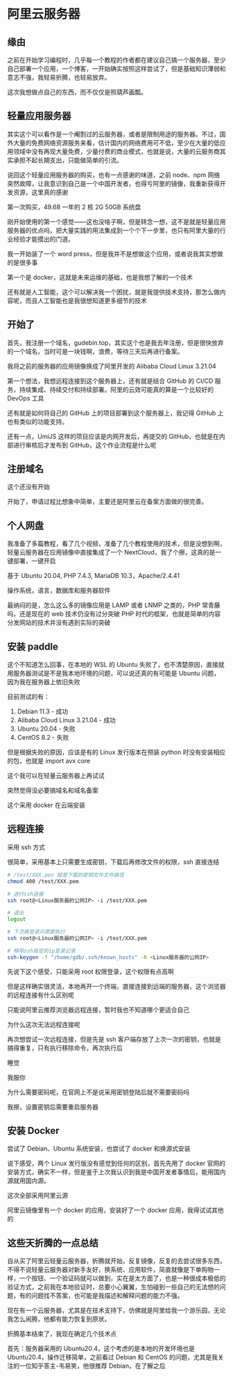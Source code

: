 # 阿里云服务器

## 缘由

之前在开始学习编程时，几乎每一个教程的作者都在建议自己搞一个服务器，至少自己部署一个应用，一个博客，一开始确实按照这样尝试了，但是基础知识薄弱和意志不强，我轻易折腾，也轻易放弃。

这次我想做点自己的东西，而不仅仅是照葫芦画瓢。

## 轻量应用服务器

其实这个可以看作是一个阉割过的云服务器，或者是限制用途的服务器。不过，国外大量的免费网络资源服务来看，估计国内的网络费用可不低，至少在大量的低应用领域中没有再现大量免费，少量付费的商业模式，也就是说，大量的云服务商其实承担不起长期支出，只能做简单的引流。

说回这个轻量应用服务器的购买，也有一点感谢的味道，之前 node、npm 网络突然故障，让我意识到自己是一个中国开发者，也得亏阿里的镜像，我重新获得开发资源，这里真的感谢

第一次购买，49.68 一年的 2 核 2G 50GB 系统盘

刚开始使用的第一个感觉——这也没啥子啊，但是转念一想，这不是就是轻量应用服务器的优点吗，把大量实践的用法集成到一个个下一步里，也只有阿里大量的行业经验才能摸出的门道。

我一开始装了一个 word press，但是我并不是想做这个应用，或者说我其实想做的是很多事

第一个是 docker，这就是未来运维的基础，也是我想了解的一个技术

还有就是人工智能，这个可以解决我一个困扰，就是我提供技术支持，那怎么做内容呢，而且人工智能也是我很想知道更多细节的技术

## 开始了

首先，我注册一个域名，gudebin.top，其实这个也是我去年注册，但是很快放弃的一个域名，当时可是一块钱啊，浪费，等待三天后再进行备案。

我将之前的服务器的应用镜像换成了阿里开发的 Alibaba Cloud Linux 3.21.04

第一个想法，我想远程连接到这个服务器上，还有就是结合 GitHub 的 CI/CD 服务，持续集成、持续交付和持续部署。阿里的云效可能真的算是一个比较好的 DevOps 工具

还有就是如何将自己的 GitHub 上的项目部署到这个服务器上，我记得 GitHub 上也有类似的功能支持。

还有一点，UmiJS 这样的项目应该是内网开发后，再提交的 GitHub，也就是在内部进行审核后才发布到 GitHub，这个作业流程是什么呢

## 注册域名

这个还没有开始

开始了，申请过程比想象中简单，主要还是阿里云在备案方面做的很完善。

## 个人网盘

我准备了多篇教程，看了几个视频，准备了几个教程使用的技术，但是没想到啊，轻量云服务器在应用镜像中直接集成了一个 NextCloud，我了个擦，这真的是一键部署，一键开启

基于 Ubuntu 20.04, PHP 7.4.3, MariaDB 10.3，Apache/2.4.41

操作系统，语言，数据库和服务器软件

最纳闷的是，怎么这么多的镜像应用是 LAMP 或者 LNMP 之类的，PHP 常青藤吗，还是现在的 web 技术仍没有过分突破 PHP 时代的框架，也就是简单的内容分发网站的技术并没有遇到实际的突破

## 安装 paddle

这个不知道怎么回事，在本地的 WSL 的 Ubuntu 失败了，也不清楚原因，直接就用服务器测试是不是我本地环境的问题，可以说还真的有可能是 Ubuntu 问题，因为我在服务器上依旧失败

目前测试的有：

1. Debian 11.3 - 成功
2. Alibaba Cloud Linux 3.21.04 - 成功
3. Ubuntu 20.04 - 失败
4. CentOS 8.2 - 失败

但是根据失败的原因，应该是有的 Linux 发行版本在预装 python 时没有安装相应的包，也就是 import avx core

这个我可以在轻量云服务器上再试试

突然觉得没必要搞域名和域名备案

这个采用 docker 在云端安装

## 远程连接

采用 ssh 方式

很简单，采用基本上只需要生成密钥，下载后再修改文件的权限，ssh 直接连结

```sh
# /test/XXX.pen 就是下载的密钥文件文件路径
chmod 400 /test/XXX.pem

# 进行ssh连接
ssh root@<Linux服务器的公网IP> -i /test/XXX.pem

# 退出
logout

# 下次再登录只需要执行
ssh root@<Linux服务器的公网IP> -i /test/XXX.pem

# 移除ssh指定的ip登录记录
ssh-keygen -f "/home/gdb/.ssh/known_hosts" -R <Linux服务器的公网IP>
```

先说下这个感受，只能采用 root 权限登录，这个权限有点高啊

但是这样确实很灵活，本地再开一个终端，直接连接到远端的服务器，这个浏览器的远程连接有什么区别呢

只能说阿里云推荐浏览器远程连接，暂时我也不知道哪个更适合自己

为什么这次无法远程连接呢

再次想尝试一次远程连接，但是先是 ssh 客户端存放了上次一次的密钥，也就是搞得重复，只有执行移除命令，再次执行后

睡觉

我服你

为什么需要密码呢，在官网上不是说采用密钥登陆后就不需要密码吗

我擦，设置密钥后需要重启服务器

## 安装 Docker

尝试了 Debian、Ubuntu 系统安装，也尝试了 docker 和换源式安装

说下感受，两个 Linux 发行版没有感觉到任何的区别，首先先用了 docker 官网的安装方式，确实不一样，但是鉴于上次我认识到我是中国开发者事情后，能用国内源就用国内源。

这次全部采用阿里云源

阿里云镜像里有一个 docker 的应用，安装好了一个 docker 应用，我得试试其他的

## 这些天折腾的一点总结

自从买了阿里云轻量云服务器，折腾就开始，反复镜像，反复的去尝试很多东西，不得不说轻量云服务器对新手友好，换系统、应用软件，简直就像是下单购物一样，一个按钮、一个验证码就可以做到，实在是太方面了，也是一种很成本极低的验证方式，之前我在本地验证时，总要小心翼翼，生怕碰到一些自己的无法想的问题，有的问题找不答案，也可能是我描述和解释问题的能力不强。

现在有一个云服务器，尤其是在技术支持下，仿佛就是阿里给我一个游乐园，无论我怎么闹腾，他都有能力恢复到原状。

折腾基本结束了，我现在确定几个技术点

首先：服务器采用的 Ubuntu20.4，这个考虑的是本地的开发环境也是 Ubuntu20.4，操作迁移简单，之前看过 Debian 和 CentOS 的问题，尤其是我关注的一位知乎答主-韦易笑，他很推荐 Debian，在了解之后
